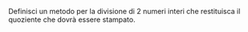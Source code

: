 Definisci un metodo per la divisione di 2 numeri interi che restituisca il quoziente che dovrà essere stampato.

